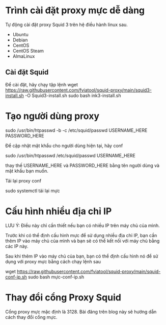 # Trình cài đặt proxy mực dễ dàng


Tự động cài đặt proxy Squid 3 trên hệ điều hành linux sau.

* Ubuntu
* Debian 
* CentOS 
* CentOS Steam
* AlmaLinux 


## Cài đặt Squid

Để cài đặt, hãy chạy tập lệnh
wget https://raw.githubusercontent.com/fviatool/squid-proxy/main/squid3-install.sh -O Squid3-install.sh
sudo bash ink3-install.sh

# Tạo người dùng proxy

sudo /usr/bin/htpasswd -b -c /etc/squid/passwd USERNAME_HERE PASSWORD_HERE

Để cập nhật mật khẩu cho người dùng hiện tại, hãy conf

sudo /usr/bin/htpasswd /etc/squid/passwd USERNAME_HERE

thay thế USERNAME_HERE và PASSWORD_HERE bằng tên người dùng và mật khẩu bạn muốn.

Tải lại proxy conf

sudo systemctl tải lại mực


# Cấu hình nhiều địa chỉ IP

LƯU Ý: Điều này chỉ cần thiết nếu bạn có nhiều IP trên máy chủ của mình.

Trước khi có thể định cấu hình mực để sử dụng nhiều địa chỉ IP, bạn cần thêm IP vào máy chủ của mình và bạn sẽ có thể kết nối với máy chủ bằng các IP này.

Sau khi thêm IP vào máy chủ của bạn, bạn có thể định cấu hình nó để sử dụng với proxy mực bằng cách chạy lệnh sau

wget https://raw.githubusercontent.com/fviatool/squid-proxy/main/squid-conf-ip.sh
sudo bash mực-conf-ip.sh


# Thay đổi cổng Proxy Squid

Cổng proxy mực mặc định là 3128. Bài đăng trên blog này sẽ hướng dẫn cách thay đổi cổng mực.
